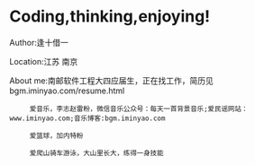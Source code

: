 # Coding,thinking,enjoying!


Author:逢十借一

Location:江苏 南京

About me:南邮软件工程大四应届生，正在找工作，简历见bgm.iminyao.com/resume.html

         爱音乐，李志赵雷粉，微信音乐公众号：每天一首背景音乐;爱民谣网站：www.iminyao.com;音乐博客:bgm.iminyao.com

         爱篮球，加内特粉

         爱爬山骑车游泳，大山里长大，练得一身技能
